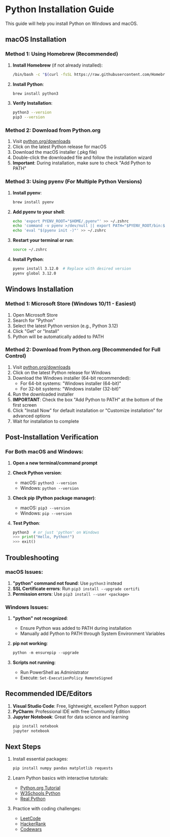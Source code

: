 # Python Installation Guide

This guide will help you install Python on Windows and macOS.

## macOS Installation

### Method 1: Using Homebrew (Recommended)

1. **Install Homebrew** (if not already installed):
   ```bash
   /bin/bash -c "$(curl -fsSL https://raw.githubusercontent.com/Homebrew/install/HEAD/install.sh)"
   ```

2. **Install Python**:
   ```bash
   brew install python3
   ```

3. **Verify Installation**:
   ```bash
   python3 --version
   pip3 --version
   ```

### Method 2: Download from Python.org

1. Visit [python.org/downloads](https://www.python.org/downloads/)
2. Click on the latest Python release for macOS
3. Download the macOS installer (.pkg file)
4. Double-click the downloaded file and follow the installation wizard
5. **Important**: During installation, make sure to check "Add Python to PATH"

### Method 3: Using pyenv (For Multiple Python Versions)

1. **Install pyenv**:
   ```bash
   brew install pyenv
   ```

2. **Add pyenv to your shell**:
   ```bash
   echo 'export PYENV_ROOT="$HOME/.pyenv"' >> ~/.zshrc
   echo 'command -v pyenv >/dev/null || export PATH="$PYENV_ROOT/bin:$PATH"' >> ~/.zshrc
   echo 'eval "$(pyenv init -)"' >> ~/.zshrc
   ```

3. **Restart your terminal or run**:
   ```bash
   source ~/.zshrc
   ```

4. **Install Python**:
   ```bash
   pyenv install 3.12.0  # Replace with desired version
   pyenv global 3.12.0
   ```

## Windows Installation

### Method 1: Microsoft Store (Windows 10/11 - Easiest)

1. Open Microsoft Store
2. Search for "Python"
3. Select the latest Python version (e.g., Python 3.12)
4. Click "Get" or "Install"
5. Python will be automatically added to PATH

### Method 2: Download from Python.org (Recommended for Full Control)

1. Visit [python.org/downloads](https://www.python.org/downloads/)
2. Click on the latest Python release for Windows
3. Download the Windows installer (64-bit recommended):
   - For 64-bit systems: "Windows installer (64-bit)"
   - For 32-bit systems: "Windows installer (32-bit)"
4. Run the downloaded installer
5. **IMPORTANT**: Check the box "Add Python to PATH" at the bottom of the first screen
6. Click "Install Now" for default installation or "Customize installation" for advanced options
7. Wait for installation to complete



## Post-Installation Verification

### For Both macOS and Windows:

1. **Open a new terminal/command prompt**

2. **Check Python version**:
   - macOS: `python3 --version`
   - Windows: `python --version`

3. **Check pip (Python package manager)**:
   - macOS: `pip3 --version`
   - Windows: `pip --version`

4. **Test Python**:
   ```python
   python3  # or just 'python' on Windows
   >>> print("Hello, Python!")
   >>> exit()
   ```


## Troubleshooting

### macOS Issues:

1. **"python" command not found**: Use `python3` instead
2. **SSL Certificate errors**: Run `pip3 install --upgrade certifi`
3. **Permission errors**: Use `pip3 install --user <package>`

### Windows Issues:

1. **"python" not recognized**: 
   - Ensure Python was added to PATH during installation
   - Manually add Python to PATH through System Environment Variables

2. **pip not working**:
   ```powershell
   python -m ensurepip --upgrade
   ```

3. **Scripts not running**: 
   - Run PowerShell as Administrator
   - Execute: `Set-ExecutionPolicy RemoteSigned`

## Recommended IDE/Editors

1. **Visual Studio Code**: Free, lightweight, excellent Python support
2. **PyCharm**: Professional IDE with free Community Edition
3. **Jupyter Notebook**: Great for data science and learning
   ```bash
   pip install notebook
   jupyter notebook
   ```

## Next Steps

1. Install essential packages:
   ```bash
   pip install numpy pandas matplotlib requests
   ```

2. Learn Python basics with interactive tutorials:
   - [Python.org Tutorial](https://docs.python.org/3/tutorial/)
   - [W3Schools Python](https://www.w3schools.com/python/)
   - [Real Python](https://realpython.com/)

3. Practice with coding challenges:
   - [LeetCode](https://leetcode.com/)
   - [HackerRank](https://www.hackerrank.com/domains/python)
   - [Codewars](https://www.codewars.com/)
